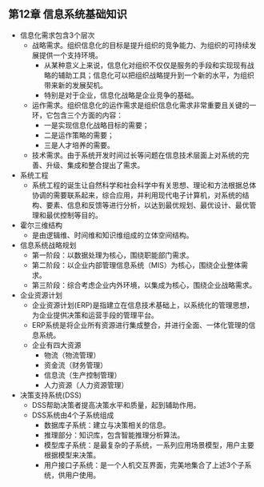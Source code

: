 ## 第12章 信息系统基础知识
- 信息化需求包含3个层次
	- 战略需求。组织信息化的目标是提升组织的竞争能力、为组织的可持续发展提供一个支持环境。
		- 从某种意义上来说，信息化对组织不仅仅是服务的手段和实现现有战略的辅助工具；信息化可以把组织战略提升到一个新的水平，为组织带来新的发展契机。
		- 特别是对于企业，信息化战略是企业竞争的基础。
	- 运作需求。组织信息化的运作需求是组织信息化需求非常重要且关键的一环，它包含三个方面的内容：
		- 一是实现信息化战略目标的需要；
		- 二是运作策略的需要；
		- 三是人才培养的需要。
	- 技术需求。由于系统开发时间过长等问题在信息技术层面上对系统的完善、升级、集成和整合提出了需求。
- 系统工程
	- 系统工程的诞生让自然科学和社会科学中有关思想、理论和方法根据总体协调的需要联系起来，综合应用，并利用现代电子计算机，对系统的结构、要素、信息和反馈等进行分析，以达到最优规划、最优设计、最优管理和最优控制等目的。
- 霍尔三维结构
	- 是由逻辑维、时间维和知识维组成的立体空间结构。
- 信息系统战略规划
	- 第一阶段：以数据处理为核心，围绕职能部门需求。
	- 第二阶段：以企业内部管理信息系统（MIS）为核心，围绕企业整体需求。
	- 第三阶段：综合考虑企业内外环境，以集成为核心，围绕企业战略需求。
- 企业资源计划
	- 企业资源计划(ERP)是指建立在信息技术基础上，以系统化的管理思想，为企业提供决策和运营手段的管理平台。
	- ERP系统是将企业所有资源进行集成整合，并进行全面、一体化管理的信息系统。
	- 企业有四大资源
		- 物流（物流管理）
		- 资金流（财务管理）
		- 信息流（生产控制管理）
		- 人力资源（人力资源管理）
- 决策支持系统(DSS)
	- DSS帮助决策者提高决策水平和质量，起到辅助作用。
	- DSS系统由4个子系统组成
		- 数据库子系统：建立与决策相关的信息。
		- 推理部分：知识库，包含智能推理分析算法。
		- 模型库子系统：是最复杂的子系统，一系列应用场景模型，用户主要根据模型来决策。
		- 用户接口子系统：是一个人机交互界面，完美地集合了上述3个子系统，供用户使用。